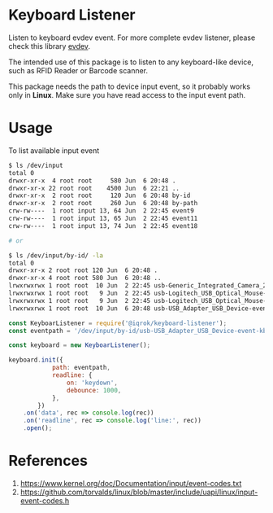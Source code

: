 # Keyboard Listener

Listen to keyboard evdev event.
For more complete evdev listener, please check this library [evdev](https://github.com/sdumetz/node-evdev).

The intended use of this package is to listen to any keyboard-like device, such as RFID Reader or Barcode scanner.

This package needs the path to device input event, so it probably works only in **Linux**. Make sure you have read access to the input event path.

# Usage

To list available input event

```bash
$ ls /dev/input
total 0
drwxr-xr-x  4 root root     580 Jun  6 20:48 .
drwxr-xr-x 22 root root    4500 Jun  6 22:21 ..
drwxr-xr-x  2 root root     120 Jun  6 20:48 by-id
drwxr-xr-x  2 root root     260 Jun  6 20:48 by-path
crw-rw----  1 root input 13, 64 Jun  2 22:45 event9
crw-rw----  1 root input 13, 65 Jun  2 22:45 event11
crw-rw----  1 root input 13, 74 Jun  2 22:45 event18

# or

$ ls /dev/input/by-id/ -la
total 0
drwxr-xr-x 2 root root 120 Jun  6 20:48 .
drwxr-xr-x 4 root root 580 Jun  6 20:48 ..
lrwxrwxrwx 1 root root  10 Jun  2 22:45 usb-Generic_Integrated_Camera_200901010001-event-if00 -> ../event11
lrwxrwxrwx 1 root root   9 Jun  2 22:45 usb-Logitech_USB_Optical_Mouse-event-mouse -> ../event9
lrwxrwxrwx 1 root root   9 Jun  2 22:45 usb-Logitech_USB_Optical_Mouse-mouse -> ../mouse4
lrwxrwxrwx 1 root root  10 Jun  6 20:48 usb-USB_Adapter_USB_Device-event-kbd -> ../event18
```

```javascript
const KeyboarListener = require('@iqrok/keyboard-listener');
const eventpath = '/dev/input/by-id/usb-USB_Adapter_USB_Device-event-kbd';

const keyboard = new KeyboarListener();

keyboard.init({
			path: eventpath,
			readline: {
				on: 'keydown',
				debounce: 1000,
			},
		})
	.on('data', rec => console.log(rec))
	.on('readline', rec => console.log('line:', rec))
	.open();
```

# References

1. https://www.kernel.org/doc/Documentation/input/event-codes.txt
2. https://github.com/torvalds/linux/blob/master/include/uapi/linux/input-event-codes.h
